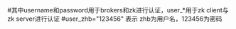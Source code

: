 
#其中username和password用于brokers和zk进行认证，user_*用于zk client与zk server进行认证
#user_zhb="123456" 表示 zhb为用户名，123456为密码